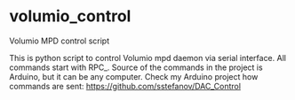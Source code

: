 volumio_control
===============

Volumio MPD control script

This is python script to control Volumio mpd daemon via serial interface.
All commands start with RPC_.
Source of the commands in the project is Arduino, but it can be any computer.
Check my Arduino project how commands are sent:
https://github.com/sstefanov/DAC_Control
